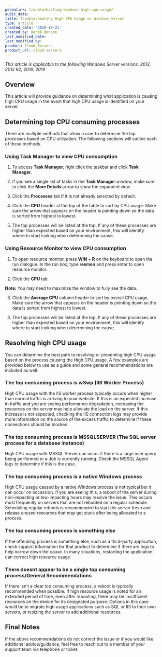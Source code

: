 ```yaml
---
permalink: troubleshooting-windows-high-cpu-usage/
audit_date:
title: Troubleshooting High CPU Usage on Windows Server
type: article
created_date: '2020-10-21'
created_by: Derek Benson
last_modified_date:
last_modified_by:
product: Cloud Servers
product_url: cloud-servers
---
```


*This article is applicable to the following Windows Server versions: 2012, 2012 R2, 2016, 2019*

## Overview

This article will provide guidance on determining what application is causing high CPU usage in the event that high CPU usage is identified on your server.


## Determining top CPU consuming processes

There are multiple methods that allow a user to determine the top processes based on CPU utilization. The following sections will outline each of these methods.


### Using Task Manager to view CPU consumption

1. To access **Task Manager**, right click the taskbar and click **Task Manager**.

2. If you see a single list of tasks in the **Task Manager** window, make sure to click the **More Details** arrow to show the expanded view.

3. Click the **Processes** tab if it is not already selected by default.

4. Click the **CPU** header at the top of the table to sort by CPU usage. Make sure the arrow that appears on the header is pointing down so the data is sorted from highest to lowest.

5. The top processes will be listed at the top. If any of these processes are higher than expected based on your environment, this will identify where to start looking when determning the cause.


### Using Resource Monitor to view CPU consumption

1. To open resource monitor, press **WIN** + **R** on the keyboard to open the run dialogue. In the run box, type **resmon** and press enter to open resource monitor.

2. Click the **CPU** tab. 

**Note:** You may need to maximize the window to fully see the data.

3. Click the **Average CPU** column header to sort by overall CPU usage. Make sure the arrow that appears on the header is pointing down so the data is sorted from highest to lowest.

4. The top processes will be listed at the top. If any of these processes are higher than expected based on your environment, this will identify where to start looking when determining the cause.


## Resolving high CPU usage

You can determine the best path to resolving or preventing high CPU usage based on the process causing the High CPU usage. A few examples are provided below to use as a guide and some general recommendations are included as well.


### The top consuming process is w3wp (IIS Worker Process)

High CPU usage with the IIS worker process typically occurs when higher than normal traffic is arriving to your website. If this is an expected increase in traffic and you are seeing performance degradation, increasing the resources on the server may help alleviate the load on the server. If this increase is not expected, checking the IIS connection logs may provide more information on the source of the excess traffic to determine if these connections should be blocked.


### The top consuming process is MSSQLSERVER (The SQL server process for a database instance)

High CPU usage with MSSQL Server can occur if there is a large user query being performed or a Job is currently running. Check the MSSQL Agent logs to determine if this is the case.


### The top consuming process is a native Windows process

High CPU usage caused by a native Windows process is not typical but it can occur on occassion. If you are seeing this, a reboot of the server during non-impacting or low-impacting hours may resolve the issue. This occurs most frequently on servers that are not rebooted on a regular schedule. Scheduling regular reboots is recommended to start the server fresh and release unused resources that may get stuck after being allocated to a process.


### The top consuming process is something else

If the offending process is something else, such as a third-party application, check support information for that product to determine if there are logs to help narrow down the cause. In many situations, restarting the application can correct high resource usage.


### There doesnt appear to be a single top consuming process/General Recommendations

If there isn't a clear top consuming process, a reboot is typically recommended when possible. If high resource usage is noted for an extended period of time, even after rebooting, there may be insufficient resources on the device for its designated purpose. Options in this case would be to migrate high usage applications such as SQL or IIS to their own servers, or resizing the server to add additional resources.

## Final Notes

If the above recommendations do not correct the issue or if you would like additional advice/guidance, feel free to reach out to a member of your support team via telephone or ticket.
